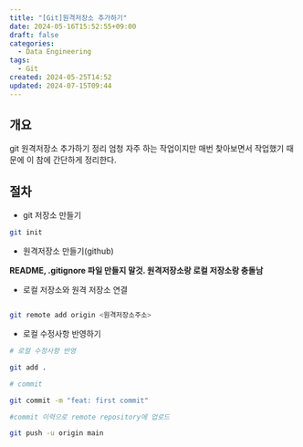 ```yaml
---
title: "[Git]원격저장소 추가하기"
date: 2024-05-16T15:52:55+09:00
draft: false
categories:
  - Data Engineering
tags:
  - Git
created: 2024-05-25T14:52
updated: 2024-07-15T09:44
---
```


## 개요

git 원격저장소 추가하기 정리
엄청 자주 하는 작업이지만 매번 찾아보면서 작업했기 때문에 이 참에 간단하게 정리한다.

## 절차

- git 저장소 만들기

```bash
git init
```

- 원격저장소 만들기(github)

**README, .gitignore 파일 만들지 말것. 원격저장소랑 로컬 저장소랑 충돌남**

- 로컬 저장소와 원격 저장소 연결

```bash

git remote add origin <원격저장소주소>
```

- 로컬 수정사항 반영하기

```bash
# 로컬 수정사항 반영

git add .

# commit

git commit -m "feat: first commit"

#commit 이력으로 remote repository에 업로드

git push -u origin main
```
